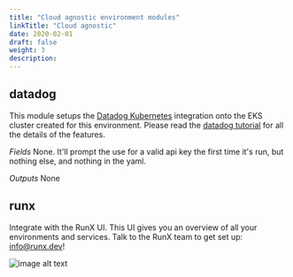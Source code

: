 ```yaml
---
title: "Cloud agnostic environment modules"
linkTitle: "Cloud agnostic"
date: 2020-02-01
draft: false
weight: 3
description:
---
```

## datadog
This module setups the [Datadog Kubernetes](https://docs.datadoghq.com/agent/kubernetes/?tab=helm) integration onto
the EKS cluster created for this environment. Please read the [datadog tutorial](/miscellaneous/datadog_integration) for all the
details of the features.

*Fields*
None. It'll prompt the use for a valid api key the first time it's run, but nothing else, and nothing in the yaml.

*Outputs*
None

## runx

Integrate with the RunX UI. This UI gives you an overview of all your
environments and services. Talk to the RunX team to get set up: info@runx.dev!

![image alt text](/images/runx-dashboard.png)
